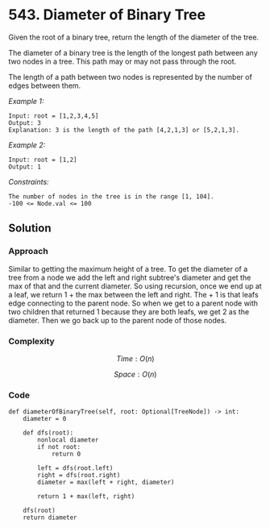 # 543. Diameter of Binary Tree
Given the root of a binary tree, return the length of the diameter of the tree.

The diameter of a binary tree is the length of the longest path between any two nodes in a tree. This path may or may not pass through the root.

The length of a path between two nodes is represented by the number of edges between them.

*Example 1:*

```
Input: root = [1,2,3,4,5]
Output: 3
Explanation: 3 is the length of the path [4,2,1,3] or [5,2,1,3].
```

*Example 2:*

```
Input: root = [1,2]
Output: 1
```

*Constraints:*

```
The number of nodes in the tree is in the range [1, 104].
-100 <= Node.val <= 100
```

## Solution

### Approach
Similar to getting the maximum height of a tree. To get the diameter of a tree from a node we add the left and right subtree's diameter and get the max of that and the current diameter. So using recursion, once we end up at a leaf, we return 1 + the max between the left and right. The + 1 is that leafs edge connecting to the parent node. So when we get to a parent node with two children that returned 1 because they are both leafs, we get 2 as the diameter. Then we go back up to the parent node of those nodes.

### Complexity
$$Time: O(n)$$

$$Space: O(n)$$

### Code
```
def diameterOfBinaryTree(self, root: Optional[TreeNode]) -> int:
    diameter = 0
    
    def dfs(root):
        nonlocal diameter
        if not root:
            return 0

        left = dfs(root.left)
        right = dfs(root.right)
        diameter = max(left + right, diameter)

        return 1 + max(left, right)

    dfs(root)
    return diameter
```